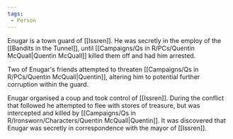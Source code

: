 ```yaml
---
tags:
 - Person
---
```


Enugar is a town guard of [[Issren]]. He was secretly in the employ of the [[Bandits in the Tunnel]], until [[Campaigns/Qs in R/PCs/Quentin McQuall|Quentin McQuall]] killed them off and had him arrested. 

Two of Enugar's friends attempted to threaten [[Campaigns/Qs in R/PCs/Quentin McQuall|Quentin]], altering him to potential further corruption within the guard.

Enugar organised a coup and took control of [[Issren]]. During the conflict that followed he attempted to flee with stores of treasure, but was intercepted and killed by [[Campaigns/Qs in R/Ironsworn/Characters/Quentin McQuall|Quentin]]. It was discovered that Enugar was secretly in correspondence with the mayor of [[Issren]].
